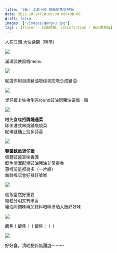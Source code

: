 ```yaml
---
title: '[飯] 江湖小棧 麵醬鯰魚煲仔飯'
date: 2022-10-24T10:00:00.000+08:00
draft: false
images: ["/images/gongwu.jpg"]
tags : [flavor - 行膳積腹, satisfaction - 黃店懲罰日]
---
```


人在江湖 大快朵頤（嘻嘻）

![](/images/gongwu1.jpg)

滿滿武俠風嘅menu  

![](/images/gongwu2.jpg)

呢度係用自煉豬油唔係坊間嘅合成豬油  

![](/images/gongwu3.jpg)

煲仔飯上咗枱倒完round豉油同豬油要焗一陣

![](/images/gongwu4.jpg)

咁先食碟**招牌燒通菜**  
即係港式串燒舖嘅燒菜  
呢碟就鋪上勁多蒜蓉  

![](/images/gongwu.jpg)

**麵醬鯰魚煲仔飯**  
個麵豉醬豆味香濃  
鯰魚滑溜配埋豉油豬油非常提香  
蔥嘅份量都幾多（一片綠）  
新鮮嘅唔會好辣好嗆喉  

![](/images/gongwu5.jpg)

個飯當然好重要  
粒粒分明又有米香  
豬油同調味再加餸料嘅味滲晒入飯好好味  

![](/images/gongwu6.jpg)

飯焦！飯焦！！飯焦！！！

![](/images/gongwu7.jpg)

好好食，清晒梗係無難度～～～  
